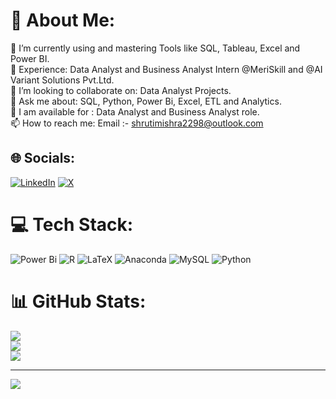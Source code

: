 # 💫 About Me:
🌱 I’m currently using and mastering Tools like SQL, Tableau, Excel and Power BI.<br>💫 Experience: Data Analyst and Business Analyst Intern @MeriSkill and @AI Variant Solutions Pvt.Ltd.<br>👯 I’m looking to collaborate on: Data Analyst Projects.<br>💬 Ask me about:  SQL, Python, Power Bi, Excel, ETL and Analytics.<br>🌻 I am available for : Data Analyst and Business Analyst role.<br>📫 How to reach me: Email :- shrutimishra2298@outlook.com


## 🌐 Socials:
[![LinkedIn](https://img.shields.io/badge/LinkedIn-%230077B5.svg?logo=linkedin&logoColor=white)](https://linkedin.com/in/www.linkedin.com/in/shruti-mishra-b59536183) [![X](https://img.shields.io/badge/X-black.svg?logo=X&logoColor=white)](https://x.com/https://x.com/ShrutiMishra704) 

# 💻 Tech Stack:
![Power Bi](https://img.shields.io/badge/power_bi-F2C811?style=for-the-badge&logo=powerbi&logoColor=black) ![R](https://img.shields.io/badge/r-%23276DC3.svg?style=for-the-badge&logo=r&logoColor=white) ![LaTeX](https://img.shields.io/badge/latex-%23008080.svg?style=for-the-badge&logo=latex&logoColor=white) ![Anaconda](https://img.shields.io/badge/Anaconda-%2344A833.svg?style=for-the-badge&logo=anaconda&logoColor=white) ![MySQL](https://img.shields.io/badge/mysql-4479A1.svg?style=for-the-badge&logo=mysql&logoColor=white) ![Python](https://img.shields.io/badge/python-3670A0?style=for-the-badge&logo=python&logoColor=ffdd54)
# 📊 GitHub Stats:
![](https://github-readme-stats.vercel.app/api?username=shrutimishra22&theme=merko&hide_border=false&include_all_commits=true&count_private=true)<br/>
![](https://github-readme-streak-stats.herokuapp.com/?user=shrutimishra22&theme=merko&hide_border=false)<br/>
![](https://github-readme-stats.vercel.app/api/top-langs/?username=shrutimishra22&theme=merko&hide_border=false&include_all_commits=true&count_private=true&layout=compact)

---
[![](https://visitcount.itsvg.in/api?id=shrutimishra22&icon=0&color=0)](https://visitcount.itsvg.in)

<!-- Proudly created with GPRM ( https://gprm.itsvg.in ) -->
